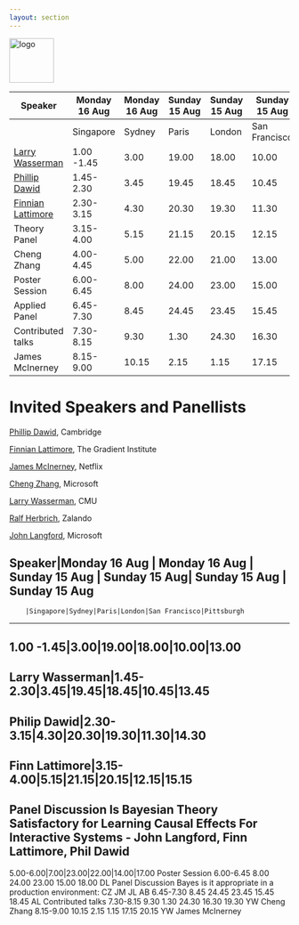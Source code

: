 ```yaml
---
layout: section
---
```


<img height="80" src="{{ site.logo }}" class="rounded mx-auto d-block" alt="logo">


|Speaker|Monday 16 Aug | Monday 16 Aug | Sunday 15 Aug | Sunday 15 Aug| Sunday 15 Aug | Sunday 15 Aug|
|-------|--------------|---------------|---------------|--------------|---------------|--------------|
|       |Singapore     |Sydney         |          Paris|        London|  San Francisco|   Pittsburgh |
| [Larry Wasserman](https://www.stat.cmu.edu/~larry/)      |   1.00 -1.45 |           3.00|          19.00|         18.00|          10.00|         13.00|
| [Phillip Dawid](http://www.statslab.cam.ac.uk/~apd/)|1.45-2.30|3.45|19.45|18.45|10.45|13.45|
| [Finnian Lattimore](https://scholar.google.com/citations?user=XlzIPUkAAAAJ&hl=en) | 2.30-3.15|4.30|20.30|19.30|11.30|14.30|
| Theory Panel | 3.15-4.00|5.15    |  21.15   |  20.15   |  12.15   |15.15|
| Cheng Zhang | 4.00-4.45 | 5.00   |  22.00   |  21.00   |  13.00   |16.00|
| Poster Session | 6.00-6.45 |8.00|24.00|23.00|15.00|18.00|
| Applied Panel | 6.45-7.30|8.45|24.45|23.45|15.45|18.45|
| Contributed talks|7.30-8.15|9.30|1.30|24.30|16.30|19.30|
| James McInerney|8.15-9.00|10.15|2.15|1.15|17.15|20.15|

# Invited Speakers and Panellists

[Phillip Dawid](http://www.statslab.cam.ac.uk/~apd/), Cambridge

[Finnian Lattimore](https://scholar.google.com/citations?user=XlzIPUkAAAAJ&hl=en), The Gradient Institute

[James McInerney](https://jamesmc.com/about-me), Netflix

[Cheng Zhang](https://cheng-zhang.org), Microsoft

[Larry Wasserman](https://www.stat.cmu.edu/~larry/), CMU

[Ralf Herbrich](https://scholar.google.com.au/citations?user=RuvHkikAAAAJ&hl=en), Zalando

[John Langford](https://www.microsoft.com/en-us/research/people/jcl/), Microsoft


Speaker|Monday 16 Aug | Monday 16 Aug | Sunday 15 Aug | Sunday 15 Aug| Sunday 15 Aug | Sunday 15 Aug
---------------------------------------------------------------------------------------------
        |Singapore|Sydney|Paris|London|San Francisco|Pittsburgh
---------------------------------------------------------------------------------------------
1.00 -1.45|3.00|19.00|18.00|10.00|13.00
---------------------------------------------------------------------------------------------
Larry Wasserman|1.45-2.30|3.45|19.45|18.45|10.45|13.45
---------------------------------------------------------------------------------------------
Philip Dawid|2.30-3.15|4.30|20.30|19.30|11.30|14.30
---------------------------------------------------------------------------------------------
Finn Lattimore|3.15-4.00|5.15|21.15|20.15|12.15|15.15
---------------------------------------------------------------------------------------------




Panel Discussion Is Bayesian Theory Satisfactory for Learning Causal Effects For Interactive Systems - John Langford, Finn Lattimore, Phil Dawid
---------------------------------------------------------------------------------------------
5.00-6.00|7.00|23.00|22.00|14.00|17.00
Poster Session
6.00-6.45
8.00
24.00
23.00
15.00
18.00
DL
Panel Discussion Bayes is it appropriate in a production environment: CZ JM JL AB
6.45-7.30
8.45
24.45
23.45
15.45
18.45
AL
Contributed talks
7.30-8.15
9.30
1.30
24.30
16.30
19.30
YW
Cheng Zhang
8.15-9.00
10.15
2.15
1.15
17.15
20.15
YW
James McInerney
 
